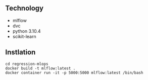 

## Technology

- mlflow
- dvc
- python 3.10.4
- scikit-learn


## Instlation

```
cd regression-mlops
docker build -t mlflow:latest .
docker container run -it -p 5000:5000 mlflow:latest /bin/bash
```
